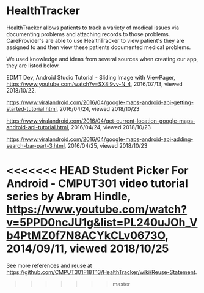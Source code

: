 # HealthTracker

HealthTracker allows patients to track a variety of medical issues via documenting problems and attaching records to those problems. CareProvider's are able to use HealthTracker to view patient's they are assigned to and then view these patients documented medical problems.


We used knowledge and ideas from several sources when creating our app, they are listed below.


EDMT Dev, Android Studio Tutorial - Sliding Image with ViewPager, https://www.youtube.com/watch?v=SX8l9vv-N_4, 2016/07/13, viewed 2018/10/22.

https://www.viralandroid.com/2016/04/google-maps-android-api-getting-started-tutorial.html, 2016/04/24, viewed 2018/10/23

https://www.viralandroid.com/2016/04/get-current-location-google-maps-android-api-tutorial.html, 2016/04/24, viewed 2018/10/23

https://www.viralandroid.com/2016/04/google-maps-android-api-adding-search-bar-part-3.html, 2016/04/25, viewed 2018/10/23

<<<<<<< HEAD
Student Picker For Android - CMPUT301 video tutorial series by Abram Hindle, https://www.youtube.com/watch?v=5PPD0ncJU1g&list=PL240uJOh_Vb4PtMZ0f7N8ACYkCLv0673O, 2014/09/11, viewed 2018/10/25
=======
See more references and reuse at https://github.com/CMPUT301F18T13/HealthTracker/wiki/Reuse-Statement.
>>>>>>> master
